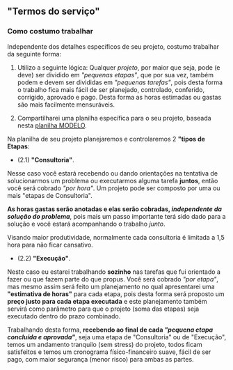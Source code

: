 ## "Termos do serviço"
### Como costumo trabalhar

Independente dos detalhes específicos de seu projeto, costumo trabalhar da seguinte forma:

1. Utilizo a seguinte lógica: Qualquer _projeto_, por maior que seja, pode (e deve) ser dividido em _"pequenas etapas"_, que por sua vez, também podem e devem ser divididas em _"pequenas tarefas"_, pois desta forma o trabalho fica mais fácil de ser planejado, controlado, conferido, corrigido, aprovado e pago. Desta forma as horas estimadas ou gastas são mais facilmente mensuráveis.

2. Compartilharei uma planilha específica para o seu projeto, baseada nesta [planilha MODELO](https://docs.google.com/spreadsheets/d/1m-keNEWa1AIkxRtxG7HGU8Qh71zId0TK2Fx9dpbx7OM/edit#gid=0).

Na planilha de seu projeto planejaremos e controlaremos 2 **"tipos de Etapas**:

- (2.1) **"Consultoria"**. 

Nesse caso você estará recebendo ou dando orientações na tentativa de solucionarmos um problema ou executarmos alguma tarefa **juntos**, então você será cobrado *"por hora"*. Um projeto pode ser composto por uma ou mais "etapas de Consultoria".

**As horas gastas serão anotadas e elas serão cobradas, _independente da solução do problema_**, pois mais um passo importante terá sido dado para a solução e você estará acompanhando o trabalho *junto*.

Visando maior produtividade, normalmente cada consultoria é limitada a 1,5 hora para não ficar cansativo. 

- (2.2) **"Execução"**. 

Neste caso eu estarei trabalhando **sozinho** nas tarefas que fui orientado a fazer ou que fazem parte do que propus. Você será cobrado *"por etapa"*, mas mesmo assim será feito um planejamento no qual apresentarei uma **"estimativa de horas"** para cada etapa, pois desta forma será proposto um **preço justo para cada etapa executada** e este planejamento também servirá como parâmetro para que o projeto (soma das etapas) seja executado dentro do prazo combinado.

Trabalhando desta forma, **recebendo ao final de cada _"pequena etapa concluída e aprovada"_**, seja uma etapa de "Consultoria" ou de "Execução", temos um andamento tranquilo (sem stress) do projeto, todos ficam satisfeitos e temos um cronograma físico-financeiro suave, fácil de ser pago, com maior segurança (menor risco) para ambas as partes.
